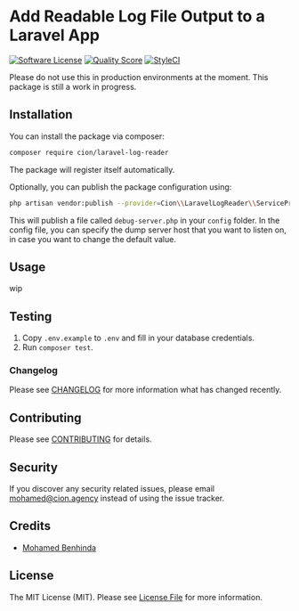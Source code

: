 # Add Readable Log File Output to a Laravel App

[![Software License](https://img.shields.io/badge/license-MIT-brightgreen.svg?style=flat-square)](LICENSE.md)
[![Quality Score](https://img.shields.io/scrutinizer/g/ci-on/laravel-log-reader.svg?style=flat-square)](https://scrutinizer-ci.com/g/ci-on/laravel-log-reader)
[![StyleCI](https://styleci.io/repos/175110511/shield?branch=master)](https://styleci.io/repos/175110511)

Please do not use this in production environments at the moment. This package is still a work in progress.

## Installation

You can install the package via composer:

```bash
composer require cion/laravel-log-reader
```

The package will register itself automatically. 

Optionally, you can publish the package configuration using:

```bash
php artisan vendor:publish --provider=Cion\\LaravelLogReader\\ServiceProvider
```

This will publish a file called `debug-server.php` in your `config` folder.
In the config file, you can specify the dump server host that you want to listen on, in case you want to change the default value.

## Usage

wip

## Testing

1. Copy `.env.example` to `.env` and fill in your database credentials.
2. Run `composer test`.

### Changelog

Please see [CHANGELOG](CHANGELOG.md) for more information what has changed recently.

## Contributing

Please see [CONTRIBUTING](CONTRIBUTING.md) for details.

## Security

If you discover any security related issues, please email mohamed@cion.agency instead of using the issue tracker.

## Credits

- [Mohamed Benhinda](https://github.com/simoebenhida)

## License

The MIT License (MIT). Please see [License File](LICENSE.md) for more information.
